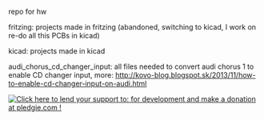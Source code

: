 repo for hw

fritzing: projects made in fritzing (abandoned, switching to kicad, I work on re-do all this PCBs in kicad)

kicad: projects made in kicad

audi_chorus_cd_changer_input: all files needed to convert audi chorus 1 to enable CD changer input, more: http://kovo-blog.blogspot.sk/2013/11/how-to-enable-cd-changer-input-on-audi.html

<a href='https://pledgie.com/campaigns/29981'><img alt='Click here to lend your support to: for development and make a donation at pledgie.com !' src='https://pledgie.com/campaigns/29981.png?skin_name=chrome' border='0' ></a>
